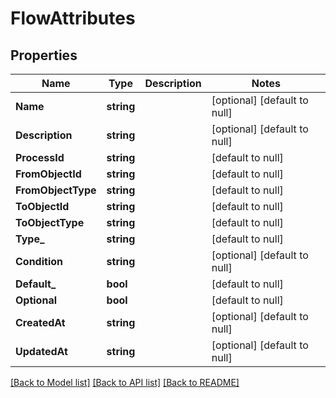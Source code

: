 # FlowAttributes

## Properties
Name | Type | Description | Notes
------------ | ------------- | ------------- | -------------
**Name** | **string** |  | [optional] [default to null]
**Description** | **string** |  | [optional] [default to null]
**ProcessId** | **string** |  | [default to null]
**FromObjectId** | **string** |  | [default to null]
**FromObjectType** | **string** |  | [default to null]
**ToObjectId** | **string** |  | [default to null]
**ToObjectType** | **string** |  | [default to null]
**Type_** | **string** |  | [default to null]
**Condition** | **string** |  | [optional] [default to null]
**Default_** | **bool** |  | [default to null]
**Optional** | **bool** |  | [default to null]
**CreatedAt** | **string** |  | [optional] [default to null]
**UpdatedAt** | **string** |  | [optional] [default to null]

[[Back to Model list]](../README.md#documentation-for-models) [[Back to API list]](../README.md#documentation-for-api-endpoints) [[Back to README]](../README.md)


